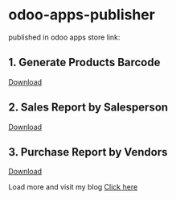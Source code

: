 # odoo-apps-publisher
published in odoo apps store link:

## 1. Generate Products Barcode

[Download](https://apps.odoo.com/apps/modules/13.0/km_dynamic_product_barcode_number)

## 2. Sales Report by Salesperson

[Download](https://apps.odoo.com/apps/modules/14.0/km_sales_report_by_salesperson)

## 3. Purchase Report by Vendors

[Download](https://apps.odoo.com/apps/modules/13.0/vendor_wise_purchase_report/)


Load more and visit my blog [Click here](http://kamrul.net)
